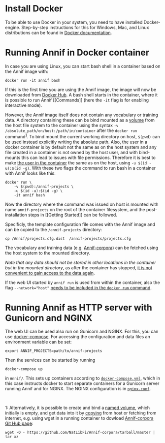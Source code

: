 # Install Docker

To be able to use Docker in your system, you need to have installed Docker-engine. Step-by-step instructions for this for Windows, Mac, and Linux distributions can be found in [Docker documentation](https://docs.docker.com/install/). 

# Running Annif in Docker container

In case you are using Linux, you can start bash shell in a container based on the Annif image with:

    docker run -it annif bash 

If this is the first time you are using the Annif image, the image will now be downloaded from [Docker Hub](https://hub.docker.com/). A bash shell starts in the container, where it is possible to run Annif [[Commands]] (here the `-it` flag is for enabling interactive mode).

However, the Annif image itself does not contain any vocabulary or training data. A directory containing these can be bind mounted as a [volume](https://docs.docker.com/storage/volumes/) from the host file system to the container using the syntax `-v /absolute_path/on/host:/path/in/container` after the `docker run` command<sup id="a1">[1](#myfootnote1)</sup>. To bind mount the current working directory on host, `$(pwd)` can be used instead explicitly writing the absolute path. Also, the user in a docker container is by default not the same as on the host system and any file created in a container is not owned by the host user, and with bind-mounts this can lead to issues with file permissions. Therefore it is best to make [the user in the container](https://docs.docker.com/engine/reference/run/#user) the same as on the host, using `-u $(id -u):$(id -g)`. With these two flags the command to run bash in a container with Annif looks like this:

    docker run \
        -v $(pwd):/annif-projects \
        -u $(id -u):$(id -g) \
        -it annif bash

Now the directory where the command was issued on host is mounted with name `annif-projects` on the root of the container filesystem, and the post-installation steps in [[Getting Started]] can be followed. 

Specificly, the template configuration file comes with the Annif image and can be copied to the `/annif-projects` directory:

    cp /Annif/projects.cfg.dist  /annif-projects/projects.cfg

The vocabulary and training data (e.g. [Annif-corpora](https://github.com/NatLibFi/Annif-corpora)) can be fetched using the host system to the mounted directory.

*Note that any data should not be stored in other locations in the container but in the mounted directory*, as after the container has stopped, [it is not convenient to gain access to the data again](https://docs.docker.com/engine/reference/commandline/commit/).

If the web UI started by `annif run` is used from within the container, also the flag `--network="host"` [needs to be included in the `docker run` command](https://docs.docker.com/engine/reference/run/#network-host).

# Running Annif as HTTP server with Gunicorn and NGINX

The web UI can be used also run on Gunicorn and NGINX. For this, you can use [docker-compose](https://docs.docker.com/compose/). For accessing the configuration and data files an environment variable can be set: 

`export ANNIF_PROJECTS=path/to/annif-projects`

Then the services can be started by running

`docker-compose up`

in `Annif/`. This sets up containers according to [`docker-compose.yml`](https://github.com/NatLibFi/Annif/blob/issue278-dockerize-annif/docker-compose.yml), which in this case instructs docker to start separate containers for a Gunicorn server running Annif and for NGINX. The NGINX configuration is in [`nginx.conf`](https://github.com/NatLibFi/Annif/blob/issue278-dockerize-annif/annif/nginx/nginx.conf). 

&nbsp;

<a name="myfootnote1">1</a>:
Alternatively, it is possible to create and bind a [named volume](https://success.docker.com/article/different-types-of-volumes), which initially is empty, and get data into it by [copying](https://docs.docker.com/engine/reference/commandline/cp/) from host or fetching from internet, e.g. using wget in a running container to dowload [Annif-corpora Git Hub page](https://github.com/NatLibFi/Annif-corpora):

`wget -O - https://github.com/NatLibFi/Annif-corpora/tarball/master | tar xz`


